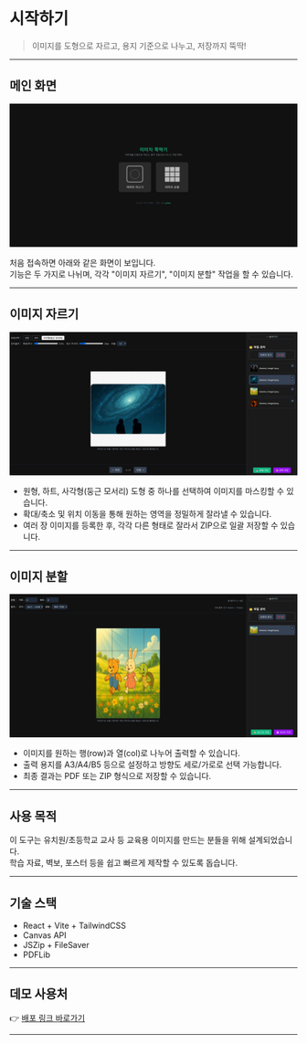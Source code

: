 # 시작하기

> 이미지를 도형으로 자르고, 용지 기준으로 나누고, 저장까지 뚝딱!

---

## 메인 화면

![메인 화면](/img/img-ttukttakki/main.JPG)

처음 접속하면 아래와 같은 화면이 보입니다.  
기능은 두 가지로 나뉘며, 각각 "이미지 자르기", "이미지 분할" 작업을 할 수 있습니다.

---

## 이미지 자르기

![이미지 자르기](/img/img-ttukttakki/crop.JPG)

- 원형, 하트, 사각형(둥근 모서리) 도형 중 하나를 선택하여 이미지를 마스킹할 수 있습니다.
- 확대/축소 및 위치 이동을 통해 원하는 영역을 정밀하게 잘라낼 수 있습니다.
- 여러 장 이미지를 등록한 후, 각각 다른 형태로 잘라서 ZIP으로 일괄 저장할 수 있습니다.

---

## 이미지 분할

![이미지 분할](/img/img-ttukttakki/split.JPG)

- 이미지를 원하는 행(row)과 열(col)로 나누어 출력할 수 있습니다.
- 출력 용지를 A3/A4/B5 등으로 설정하고 방향도 세로/가로로 선택 가능합니다.
- 최종 결과는 PDF 또는 ZIP 형식으로 저장할 수 있습니다.

---

## 사용 목적

이 도구는 유치원/초등학교 교사 등 교육용 이미지를 만드는 분들을 위해 설계되었습니다.  
학습 자료, 벽보, 포스터 등을 쉽고 빠르게 제작할 수 있도록 돕습니다.

---

## 기술 스택

- React + Vite + TailwindCSS
- Canvas API
- JSZip + FileSaver
- PDFLib

---

## 데모 사용처

👉 [배포 링크 바로가기](https://pukkok.github.io/img-ttukttakki)

---

